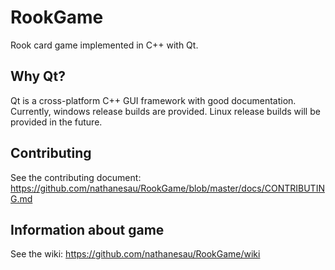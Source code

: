 # RookGame
Rook card game implemented in C++ with Qt.

## Why Qt?

Qt is a cross-platform C++ GUI framework with good documentation. Currently, windows release builds are provided. Linux release builds will be provided in the future.

## Contributing

See the contributing document: https://github.com/nathanesau/RookGame/blob/master/docs/CONTRIBUTING.md

## Information about game

See the wiki: https://github.com/nathanesau/RookGame/wiki
